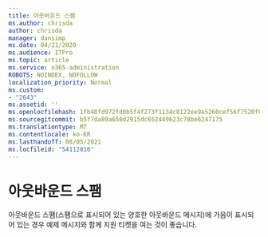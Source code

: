 ```yaml
---
title: 아웃바운드 스팸
ms.author: chrisda
author: chrisda
manager: dansimp
ms.date: 04/21/2020
ms.audience: ITPro
ms.topic: article
ms.service: o365-administration
ROBOTS: NOINDEX, NOFOLLOW
localization_priority: Normal
ms.custom:
- "2643"
ms.assetid: ''
ms.openlocfilehash: 1fb48fd972fd0b5f4f273f1134c8122ee9a5260cef56f7520f0da066cb230012
ms.sourcegitcommit: b5f7da89a650d2915dc652449623c78be6247175
ms.translationtype: MT
ms.contentlocale: ko-KR
ms.lasthandoff: 08/05/2021
ms.locfileid: "54112810"
---
```

# <a name="outbound-spam"></a>아웃바운드 스팸

아웃바운드 스팸(스팸으로 표시되어 있는 양호한 아웃바운드 메시지)에 가음이 표시되어 있는 경우 예제 메시지와 함께 지원 티켓을 여는 것이 좋습니다.
